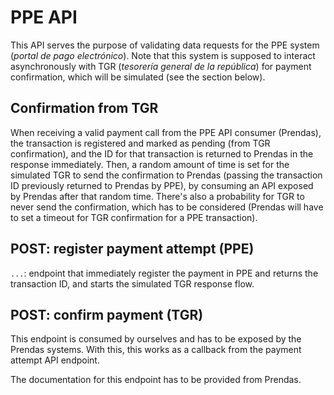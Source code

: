 # PPE API

This API serves the purpose of validating data requests for the PPE system (*portal de pago electrónico*). Note that this system is supposed to interact asynchronously with TGR (*tesorería general de la república*) for payment confirmation, which will be simulated (see the section below).

<!-- TODO: insert table of contents here -->

## Confirmation from TGR

When receiving a valid payment call from the PPE API consumer (Prendas), the transaction is registered and marked as pending (from TGR confirmation), and the ID for that transaction is returned to Prendas in the response immediately. Then, a random amount of time is set for the simulated TGR to send the confirmation to Prendas (passing the transaction ID previously returned to Prendas by PPE), by consuming an API exposed by Prendas after that random time. There's also a probability for TGR to never send the confirmation, which has to be considered (Prendas will have to set a timeout for TGR confirmation for a PPE transaction).

<!-- TODO: insert diagram explaining the PPE-TGR-Prendas flow -->

## POST: register payment attempt (PPE)

`...`: endpoint that immediately register the payment in PPE and returns the transaction ID, and starts the simulated TGR response flow.

<!-- TODO: example request-response for various scenarios -->

## POST: confirm payment (TGR)

This endpoint is consumed by ourselves and has to be exposed by the Prendas systems. With this, this works as a callback from the payment attempt API endpoint.

The documentation for this endpoint has to be provided from Prendas.

